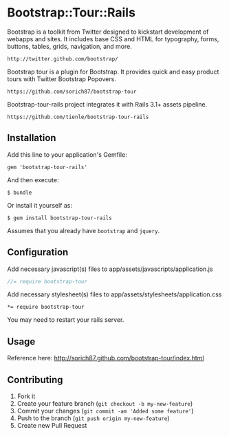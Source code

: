 # Bootstrap::Tour::Rails

Bootstrap is a toolkit from Twitter designed to kickstart development of webapps
and sites. It includes base CSS and HTML for typography, forms, buttons, tables,
grids, navigation, and more.

    http://twitter.github.com/bootstrap/

Bootstrap tour is a plugin for Bootstrap. It provides quick and easy product
tours with Twitter Bootstrap Popovers.

    https://github.com/sorich87/bootstrap-tour

Bootstrap-tour-rails project integrates it with Rails 3.1+ assets
pipeline.

    https://github.com/tienle/bootstrap-tour-rails


## Installation

Add this line to your application's Gemfile:

    gem 'bootstrap-tour-rails'

And then execute:

    $ bundle

Or install it yourself as:

    $ gem install bootstrap-tour-rails


Assumes that you already have `bootstrap` and `jquery`.

## Configuration

Add necessary javascript(s) files to app/assets/javascripts/application.js

```javascript
//= require bootstrap-tour
```

Add necessary stylesheet(s) files to app/assets/stylesheets/application.css

```
*= require bootstrap-tour
```

You may need to restart your rails server.

## Usage

Reference here: http://sorich87.github.com/bootstrap-tour/index.html

## Contributing

1. Fork it
2. Create your feature branch (`git checkout -b my-new-feature`)
3. Commit your changes (`git commit -am 'Added some feature'`)
4. Push to the branch (`git push origin my-new-feature`)
5. Create new Pull Request
